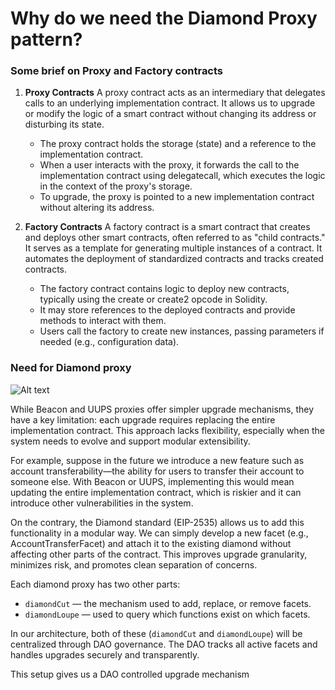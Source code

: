 # Why do we need the Diamond Proxy pattern?

### Some brief on Proxy and Factory contracts

1. **Proxy Contracts**
A proxy contract acts as an intermediary that delegates calls to an underlying implementation contract. It allows us to upgrade or modify the logic of a smart contract without changing its address or disturbing its state.
   - The proxy contract holds the storage (state) and a reference to the implementation contract.
   - When a user interacts with the proxy, it forwards the call to the implementation contract using delegatecall, which executes the logic in the context of the proxy's storage.
   - To upgrade, the proxy is pointed to a new implementation contract without altering its address.

2. **Factory Contracts**
A factory contract is a smart contract that creates and deploys other smart contracts, often referred to as "child contracts." It serves as a template for generating multiple instances of a contract. It automates the deployment of standardized contracts and tracks created contracts.
   - The factory contract contains logic to deploy new contracts, typically using the create or create2 opcode in Solidity.
   - It may store references to the deployed contracts and provide methods to interact with them.
   - Users call the factory to create new instances, passing parameters if needed (e.g., configuration data).


### Need for Diamond proxy

![Alt text](/img/diamondProxy2.png)

While Beacon and UUPS proxies offer simpler upgrade mechanisms, they have a key limitation: each upgrade requires replacing the entire implementation contract. This approach lacks flexibility, especially when the system needs to evolve and support modular extensibility.

For example, suppose in the future we introduce a new feature such as account transferability—the ability for users to transfer their account to someone else. With Beacon or UUPS, implementing this would mean updating the entire implementation contract, which is riskier and it can introduce other vulnerabilities in the system.

On the contrary, the Diamond standard (EIP-2535) allows us to add this functionality in a modular way. We can simply develop a new facet (e.g., AccountTransferFacet) and attach it to the existing diamond without affecting other parts of the contract. This improves upgrade granularity, minimizes risk, and promotes clean separation of concerns.

Each diamond proxy has two other parts:
   - `diamondCut` — the mechanism used to add, replace, or remove facets.
  - `diamondLoupe` — used to query which functions exist on which facets.


In our architecture, both of these (`diamondCut` and `diamondLoupe`) will be centralized through DAO governance. The DAO tracks all active facets and handles upgrades securely and transparently.

This setup gives us a DAO controlled upgrade mechanism

